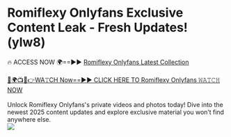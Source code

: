 # Romiflexy Onlyfans Exclusive Content Leak - Fresh Updates! (ylw8)

🔥 ACCESS NOW 🌍==►► <a href="https://tinyurl.com/kvy9nzfs" rel="nofollow">Romiflexy Onlyfans Latest Collection</a>
<br><br>
[🔴🌍📺📱👉WA𝚃CH Now==►► CLICK HERE TO Romiflexy Onlyfans 𝚆𝙰𝚃𝙲𝙷 NOW](https://tinyurl.com/kvy9nzfs)
<br><br>
Unlock Romiflexy Onlyfans's private videos and photos today! Dive into the newest 2025 content updates and explore exclusive material you won’t find anywhere else.
<br>
<a href="https://tinyurl.com/kvy9nzfs" rel="nofollow" data-target="animated-image.originalLink"><img src="https://camo.githubusercontent.com/8a4f000d20f83aca3bf7ec5f350d767afa0574a8a352519fd8cfa583a6f93a33/68747470733a2f2f692e696d6775722e636f6d2f644a486b345a712e676966" data-canonical-src="https://i.imgur.com/dJHk4Zq.gif" style="max-width: 100%; display: inline-block;" data-target="animated-image.originalImage"></a>
<br>
